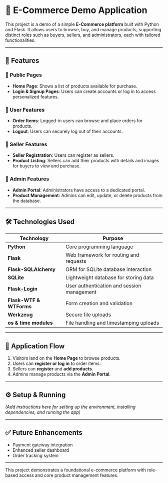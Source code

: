 # 🛒 E-Commerce Demo Application

This project is a demo of a simple **E-Commerce platform** built with Python and Flask. It allows users to browse, buy, and manage products, supporting distinct roles such as buyers, sellers, and administrators, each with tailored functionalities.

---

## 🚀 Features

### 🔹 Public Pages
- **Home Page**: Shows a list of products available for purchase.
- **Login & Signup Pages**: Users can create accounts or log in to access personalized features.

### 🔹 User Features
- **Order Items**: Logged-in users can browse and place orders for products.
- **Logout**: Users can securely log out of their accounts.

### 🔹 Seller Features
- **Seller Registration**: Users can register as sellers.
- **Product Listing**: Sellers can add their products with details and images for buyers to view and purchase.

### 🔹 Admin Features
- **Admin Portal**: Administrators have access to a dedicated portal.
- **Product Management**: Admins can edit, update, or delete products from the database.

---

## 🛠️ Technologies Used

| Technology          | Purpose                                    |
|---------------------|--------------------------------------------|
| **Python**          | Core programming language                   |
| **Flask**           | Web framework for routing and requests     |
| **Flask-SQLAlchemy**| ORM for SQLite database interaction         |
| **SQLite**          | Lightweight database for storing data      |
| **Flask-Login**     | User authentication and session management |
| **Flask-WTF & WTForms** | Form creation and validation             |
| **Werkzeug**        | Secure file uploads                          |
| **os & time modules**| File handling and timestamping uploads     |

---

## 📌 Application Flow

1. Visitors land on the **Home Page** to browse products.
2. Users can **register or log in** to order items.
3. Sellers can **register** and **add products**.
4. Admins manage products via the **Admin Portal**.

---

## ⚙️ Setup & Running

*(Add instructions here for setting up the environment, installing dependencies, and running the app)*

---

## ✅ Future Enhancements
- Payment gateway integration
- Enhanced seller dashboard
- Order tracking system

---

This project demonstrates a foundational e-commerce platform with role-based access and core product management features.
